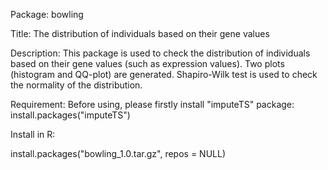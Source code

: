Package: bowling

Title: The distribution of individuals based on their gene values

Description: This package is used to check the distribution of individuals based on their gene values 
(such as expression values). Two plots (histogram and QQ-plot) are generated. Shapiro-Wilk test is 
used to check the normality of the distribution. 

Requirement: 
Before using, please firstly install "imputeTS" package:
install.packages("imputeTS")

Install in R: 

install.packages("bowling_1.0.tar.gz", repos = NULL) 

